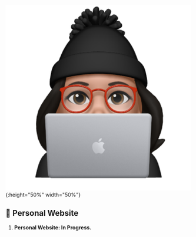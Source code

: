 ![Animoji](src/content/Animoji.png){:height="50%" width="50%"}
## 👾 Personal Website

1.  **Personal Website: In Progress.**
